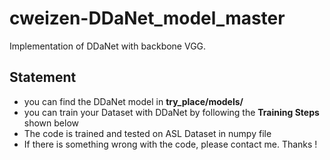 # cweizen-DDaNet_model_master
Implementation of DDaNet with backbone VGG.
## Statement
  * you can find the DDaNet model in **try_place/models/**
  * you can train your Dataset with DDaNet by following the **Training Steps** shown below
  * The code is trained and tested on ASL Dataset in numpy file
  * If there is something wrong with the code, please contact me. Thanks !
  
